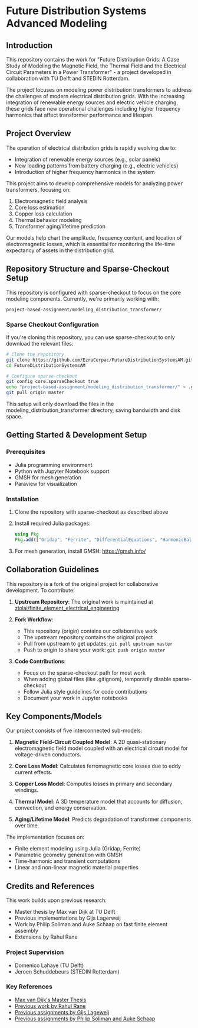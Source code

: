 # Future Distribution Systems Advanced Modeling

## Introduction

This repository contains the work for "Future Distribution Grids: A Case Study of Modeling the Magnetic Field, the Thermal Field and the Electrical Circuit Parameters in a Power Transformer" - a project developed in collaboration with TU Delft and STEDIN Rotterdam.

The project focuses on modeling power distribution transformers to address the challenges of modern electrical distribution grids. With the increasing integration of renewable energy sources and electric vehicle charging, these grids face new operational challenges including higher frequency harmonics that affect transformer performance and lifespan.

## Project Overview

The operation of electrical distribution grids is rapidly evolving due to:
- Integration of renewable energy sources (e.g., solar panels)
- New loading patterns from battery charging (e.g., electric vehicles)
- Introduction of higher frequency harmonics in the system

This project aims to develop comprehensive models for analyzing power transformers, focusing on:
1. Electromagnetic field analysis
2. Core loss estimation
3. Copper loss calculation
4. Thermal behavior modeling
5. Transformer aging/lifetime prediction

Our models help chart the amplitude, frequency content, and location of electromagnetic losses, which is essential for monitoring the life-time expectancy of assets in the distribution grid.

## Repository Structure and Sparse-Checkout Setup

This repository is configured with sparse-checkout to focus on the core modeling components. Currently, we're primarily working with:

```
project-based-assignment/modeling_distribution_transformer/
```

### Sparse Checkout Configuration

If you're cloning this repository, you can use sparse-checkout to only download the relevant files:

```bash
# Clone the repository
git clone https://github.com/EzraCerpac/FutureDistributionSystemsAM.git
cd FutureDistributionSystemsAM

# Configure sparse-checkout
git config core.sparseCheckout true
echo "project-based-assignment/modeling_distribution_transformer/" > .git/info/sparse-checkout
git pull origin master
```

This setup will only download the files in the modeling_distribution_transformer directory, saving bandwidth and disk space.

## Getting Started & Development Setup

### Prerequisites
- Julia programming environment
- Python with Jupyter Notebook support
- GMSH for mesh generation
- Paraview for visualization

### Installation

1. Clone the repository with sparse-checkout as described above
2. Install required Julia packages:
   ```julia
   using Pkg
   Pkg.add(["Gridap", "Ferrite", "DifferentialEquations", "HarmonicBalance"])
   ```

3. For mesh generation, install GMSH: https://gmsh.info/

## Collaboration Guidelines

This repository is a fork of the original project for collaborative development. To contribute:

1. **Upstream Repository**: The original work is maintained at [ziolai/finite_element_electrical_engineering](https://github.com/ziolai/finite_element_electrical_engineering)

2. **Fork Workflow**:
   - This repository (origin) contains our collaborative work
   - The upstream repository contains the original project
   - Pull from upstream to get updates: `git pull upstream master`
   - Push to origin to share your work: `git push origin master`

3. **Code Contributions**:
   - Focus on the sparse-checkout path for most work
   - When adding global files (like .gitignore), temporarily disable sparse-checkout
   - Follow Julia style guidelines for code contributions
   - Document your work in Jupyter notebooks

## Key Components/Models

Our project consists of five interconnected sub-models:

1. **Magnetic Field-Circuit Coupled Model**: A 2D quasi-stationary electromagnetic field model coupled with an electrical circuit model for voltage-driven conductors.

2. **Core Loss Model**: Calculates ferromagnetic core losses due to eddy current effects.

3. **Copper Loss Model**: Computes losses in primary and secondary windings.

4. **Thermal Model**: A 3D temperature model that accounts for diffusion, convection, and energy conservation.

5. **Aging/Lifetime Model**: Predicts degradation of transformer components over time.

The implementation focuses on:
- Finite element modeling using Julia (Gridap, Ferrite)
- Parametric geometry generation with GMSH
- Time-harmonic and transient computations
- Linear and non-linear magnetic material properties

## Credits and References

This work builds upon previous research:

- Master thesis by Max van Dijk at TU Delft
- Previous implementations by Gijs Lagerweij
- Work by Philip Soliman and Auke Schaap on fast finite element assembly
- Extensions by Rahul Rane

### Project Supervision
- Domenico Lahaye (TU Delft)
- Jeroen Schuddebeurs (STEDIN Rotterdam)

### Key References
- [Max van Dijk's Master Thesis](https://repository.tudelft.nl/islandora/object/uuid%3A15b25b42-e04b-4ff2-a187-773bc170f061?collection=education)
- [Previous work by Rahul Rane](https://github.com/rahulmrane/fem_future_distribution_grids)
- [Previous assignments by Gijs Lageweij](https://github.com/gijswl/ee4375_fem_ta)
- [Previous assignments by Philip Soliman and Auke Schaap](https://github.com/aukeschaap/am-transformers)
